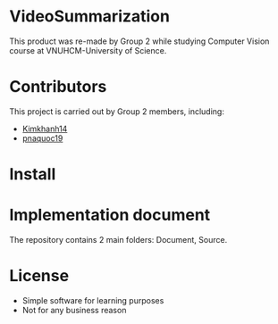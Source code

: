 # VideoSummarization
 This product was re-made by Group 2 while studying Computer Vision course at VNUHCM-University of Science.

# Contributors
This project is carried out by Group 2 members, including:
- [Kimkhanh14](https://github.com/KimKhanh14)
- [pnaquoc19](https://github.com/pnaquoc19)

# Install


# Implementation document
The repository contains 2 main folders: Document, Source.

# License
- Simple software for learning purposes
- Not for any business reason
